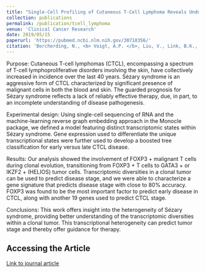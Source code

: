 ```yaml
---
title: "Single-Cell Profiling of Cutaneous T-Cell Lymphoma Reveals Underlying Heterogeneity Associated with Disease Progression"
collection: publications
permalink: /publication/tcell_lymphoma
venue: 'Clinical Cancer Research'
date: 2019/05/15
paperurl: 'https://pubmed.ncbi.nlm.nih.gov/30718356/'
citation: 'Borcherding, N., <b> Voigt, A.P. </b>, Liu, V., Link, B.K., Zhang, W., Jabbari, A. Single-Cell Profiling of Cutaneous T-Cell Lymphoma Reveals Underlying Heterogeneity Associated with Disease Progression. Clin Cancer Res 2019.'
---
```

Purpose: Cutaneous T-cell lymphomas (CTCL), encompassing a spectrum of T-cell lymphoproliferative disorders involving the skin, have collectively increased in incidence over the last 40 years. Sézary syndrome is an aggressive form of CTCL characterized by significant presence of malignant cells in both the blood and skin. The guarded prognosis for Sézary syndrome reflects a lack of reliably effective therapy, due, in part, to an incomplete understanding of disease pathogenesis.

Experimental design: Using single-cell sequencing of RNA and the machine-learning reverse graph embedding approach in the Monocle package, we defined a model featuring distinct transcriptomic states within Sézary syndrome. Gene expression used to differentiate the unique transcriptional states were further used to develop a boosted tree classification for early versus late CTCL disease.

Results: Our analysis showed the involvement of FOXP3 + malignant T cells during clonal evolution, transitioning from FOXP3 + T cells to GATA3 + or IKZF2 + (HELIOS) tumor cells. Transcriptomic diversities in a clonal tumor can be used to predict disease stage, and we were able to characterize a gene signature that predicts disease stage with close to 80% accuracy. FOXP3 was found to be the most important factor to predict early disease in CTCL, along with another 19 genes used to predict CTCL stage.

Conclusions: This work offers insight into the heterogeneity of Sézary syndrome, providing better understanding of the transcriptomic diversities within a clonal tumor. This transcriptional heterogeneity can predict tumor stage and thereby offer guidance for therapy.

Accessing the Article
-----
[Link to journal article](https://pubmed.ncbi.nlm.nih.gov/30718356/)


